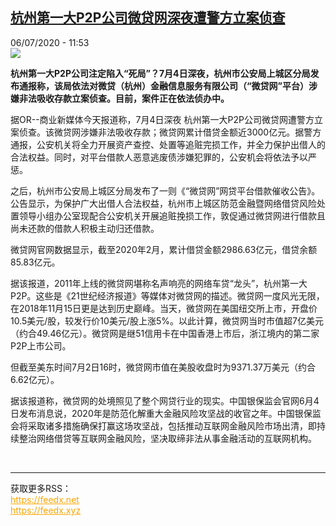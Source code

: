 <!--1594032926000-->
[杭州第一大P2P公司微贷网深夜遭警方立案侦查](http://www.rfi.fr//cn/%E4%B8%AD%E5%9B%BD/20200706-%E6%9D%AD%E5%B7%9E%E7%AC%AC%E4%B8%80%E5%A4%A7p2p%E5%85%AC%E5%8F%B8%E5%BE%AE%E8%B4%B7%E7%BD%91%E6%B7%B1%E5%A4%9C%E9%81%AD%E8%AD%A6%E6%96%B9%E7%AB%8B%E6%A1%88%E4%BE%A6%E6%9F%A5)
------

<div>06/07/2020 - 11:53</div><img src="https://s.rfi.fr/media/display/65270b4e-bf6e-11ea-ba75-005056bf87d6/w:310/p:16x9/zd.jpeg"><p><strong>杭州第一大P2P公司注定陷入“死局”？7月4日深夜，杭州市公安局上城区分局发布通报称，该局依法对微贷（杭州）金融信息服务有限公司（“微贷网”平台）涉嫌非法吸收存款立案侦查。目前，案件正在依法侦办中。</strong></p><div class="t-content__body u-clearfix"><div class="m-interstitial"></div><p>据OR--商业新媒体今天报道称，7月4日深夜 杭州第一大P2P公司微贷网遭警方立案侦查。该微贷网涉嫌非法吸收存款；微贷网累计借贷金额近3000亿元。据警方通报，公安机关将全力开展资产查控、处置等追赃完损工作，并全力保护出借人的合法权益。同时，对平台借款人恶意逃废债涉嫌犯罪的，公安机会将依法予以严惩。</p><p>之后，杭州市公安局上城区分局发布了一则《“微贷网”网贷平台借款催收公告》。公告显示，为保护广大出借人合法权益，杭州市上城区防范金融暨网络借贷风险处置领导小组办公室现配合公安机关开展追赃挽损工作，敦促通过微贷网进行借款且尚未还款的借款人积极主动归还借款。</p><p>微贷网官网数据显示，截至2020年2月，累计借贷金额2986.63亿元，借贷余额85.83亿元。</p><p>据该报道，2011年上线的微贷网堪称名声响亮的网络车贷“龙头”，杭州第一大P2P。这些是《21世纪经济报道》等媒体对微贷网的描述。微贷网一度风光无限，在2018年11月15日更是达到历史巅峰。当天，微贷网在美国纽交所上市，开盘价10.5美元/股，较发行价10美元/股上涨5%。以此计算，微贷网当时市值超7亿美元（约合49.46亿元）。微贷网是继51信用卡在中国香港上市后，浙江境内的第二家P2P上市公司。</p><p>但截至美东时间7月2日16时，微贷网市值在美股收盘时为9371.37万美元（约合6.62亿元）。</p><p>据该报道称，微贷网的处境照见了整个网贷行业的现实。中国银保监会官网6月4日发布消息说，2020年是防范化解重大金融风险攻坚战的收官之年。中国银保监会将采取诸多措施确保打赢这场攻坚战，包括推动互联网金融风险市场出清，即持续整治网络借贷等互联网金融风险，坚决取缔非法从事金融活动的互联网机构。</p><div class="o-self-promo o-self-promo--nl o-self-promo--hidden" data-selfpromo-newsletter></div><div class="o-self-promo o-self-promo--app o-self-promo--hidden" data-selfpromo-app></div></div><br><hr><div>获取更多RSS：<br><a href="https://feedx.net" style="color:orange" target="_blank">https://feedx.net</a> <br><a href="https://feedx.xyz" style="color:orange" target="_blank">https://feedx.xyz</a><br></div>
